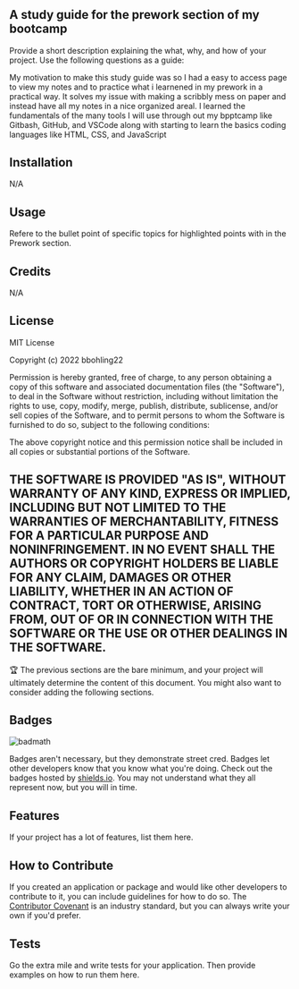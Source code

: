 # <Bootcamp Prework Study Guide Webpage>

## A study guide for the prework section of my bootcamp

Provide a short description explaining the what, why, and how of your project. Use the following questions as a guide:

My motivation to make this study guide was so I had a easy to access page to view my notes and to practice what i learnened in my prework in a practical way. It solves my issue with making a scribbly mess on paper and instead have all my notes in a nice organized areal. I learned the fundamentals of the many tools I will use through out my bpptcamp like Gitbash, GitHub, and VSCode along with starting to learn the basics coding languages like HTML, CSS, and JavaScript

## Installation

N/A

## Usage
Refere to the bullet point of specific topics for highlighted points with in the Prework section. 

## Credits

N/A

## License

MIT License

Copyright (c) 2022 bbohling22

Permission is hereby granted, free of charge, to any person obtaining a copy
of this software and associated documentation files (the "Software"), to deal
in the Software without restriction, including without limitation the rights
to use, copy, modify, merge, publish, distribute, sublicense, and/or sell
copies of the Software, and to permit persons to whom the Software is
furnished to do so, subject to the following conditions:

The above copyright notice and this permission notice shall be included in all
copies or substantial portions of the Software.

THE SOFTWARE IS PROVIDED "AS IS", WITHOUT WARRANTY OF ANY KIND, EXPRESS OR
IMPLIED, INCLUDING BUT NOT LIMITED TO THE WARRANTIES OF MERCHANTABILITY,
FITNESS FOR A PARTICULAR PURPOSE AND NONINFRINGEMENT. IN NO EVENT SHALL THE
AUTHORS OR COPYRIGHT HOLDERS BE LIABLE FOR ANY CLAIM, DAMAGES OR OTHER
LIABILITY, WHETHER IN AN ACTION OF CONTRACT, TORT OR OTHERWISE, ARISING FROM,
OUT OF OR IN CONNECTION WITH THE SOFTWARE OR THE USE OR OTHER DEALINGS IN THE
SOFTWARE.
---

🏆 The previous sections are the bare minimum, and your project will ultimately determine the content of this document. You might also want to consider adding the following sections.

## Badges

![badmath](https://img.shields.io/github/languages/top/nielsenjared/badmath)

Badges aren't necessary, but they demonstrate street cred. Badges let other developers know that you know what you're doing. Check out the badges hosted by [shields.io](https://shields.io/). You may not understand what they all represent now, but you will in time.

## Features

If your project has a lot of features, list them here.

## How to Contribute

If you created an application or package and would like other developers to contribute to it, you can include guidelines for how to do so. The [Contributor Covenant](https://www.contributor-covenant.org/) is an industry standard, but you can always write your own if you'd prefer.

## Tests

Go the extra mile and write tests for your application. Then provide examples on how to run them here.
